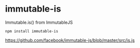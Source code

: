 # immutable-is
Immutable.is() from ImmutableJS

```
npm install immutable-is
```

https://github.com/facebook/immutable-js/blob/master/src/is.js
